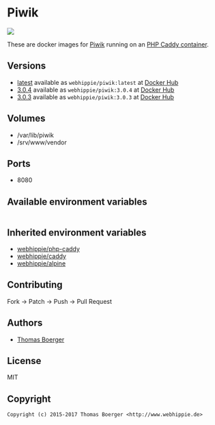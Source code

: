 # Piwik

[![](https://images.microbadger.com/badges/image/webhippie/piwik.svg)](https://microbadger.com/images/webhippie/piwik "Get your own image badge on microbadger.com")

These are docker images for [Piwik](https://piwik.org/) running on an [PHP Caddy container](https://registry.hub.docker.com/u/webhippie/php-caddy/).


## Versions

* [latest](https://github.com/dockhippie/piwik/tree/master) available as ```webhippie/piwik:latest``` at [Docker Hub](https://registry.hub.docker.com/u/webhippie/piwik/)
* [3.0.4](https://github.com/dockhippie/piwik/tree/3.0.4) available as ```webhippie/piwik:3.0.4``` at [Docker Hub](https://registry.hub.docker.com/u/webhippie/piwik/)
* [3.0.3](https://github.com/dockhippie/piwik/tree/3.0.3) available as ```webhippie/piwik:3.0.3``` at [Docker Hub](https://registry.hub.docker.com/u/webhippie/piwik/)


## Volumes

* /var/lib/piwik
* /srv/www/vendor


## Ports

* 8080


## Available environment variables

```bash
```


## Inherited environment variables

* [webhippie/php-caddy](https://github.com/dockhippie/php/tree/master/caddy#available-environment-variables)
* [webhippie/caddy](https://github.com/dockhippie/caddy#available-environment-variables)
* [webhippie/alpine](https://github.com/dockhippie/alpine#available-environment-variables)


## Contributing

Fork -> Patch -> Push -> Pull Request


## Authors

* [Thomas Boerger](https://github.com/tboerger)


## License

MIT


## Copyright

```
Copyright (c) 2015-2017 Thomas Boerger <http://www.webhippie.de>
```
